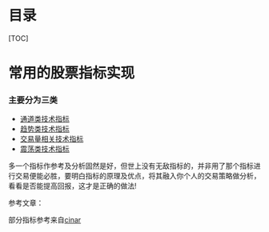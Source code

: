 # 目录

[TOC]



# 常用的股票指标实现

### 主要分为三类

 - [通道类技术指标](./channel/README.md)
 - [趋势类技术指标](./trend/README.md)
 - [交易量相关技术指标](./volume/README.md)
 - [震荡类技术指标](./oscillator/README.md)




多一个指标作参考及分析固然是好，但世上没有无敌指标的，并非用了那个指标进行交易便能必胜，要明白指标的原理及优点，将其融入你个人的交易策略做分析，看看是否能提高回报，这才是正确的做法!


参考文章：

部分指标参考来自[cinar](https://github.com/cinar/indicator)